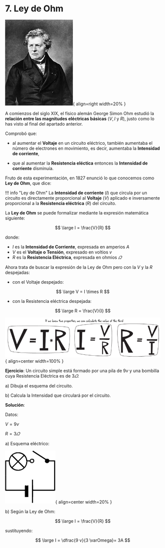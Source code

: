 # 7. Ley de Ohm

![George Ohm](media/george_ohm.jpg){ align=right width=20% }

A comienzos del siglo XIX, el físico alemán George Simon Ohm estudió la **relación entre las magnitudes eléctricas básicas** ($V, I$ y $R$), justo como lo has visto al final del apartado anterior.

Comprobó que:

- al aumentar el **Voltaje** en un circuito eléctrico, también aumentaba el número de electrones en movimiento, es decir, aumentaba la **Intensidad de corriente**,

- que al aumentar la **Resistencia eléctica** entonces la **Intensidad de corriente** disminuía.

Fruto de esta experimentación, en 1827 enunció lo que conocemos como **Ley de Ohm**, que dice:

!!! info "Ley de Ohm"
La **Intensidad de corriente** ($I$) que circula por un circuito es directamente proporcional al **Voltaje** ($V$) aplicado e inversamente proporcional a la **Resistencia eléctrica** ($R$) del circuito.

La **Ley de Ohm** se puede formalizar mediante la expresión matemática siguiente:

$$
\large
I = \frac{V}{R}
$$

donde:

- $I$ es la **Intensidad de Corriente**, expresada en amperios $A$
- $V$ es el **Voltaje o Tensión**, expresado en voltios $v$
- $R$ es la **Resistencia Eléctrica**, expresada en ohmios $\varOmega$

Ahora trata de buscar la expresión de la Ley de Ohm pero con la $V$ y la $R$ despejadas:

- con el Voltaje despejado:

$$
\large
V = I \times R
$$

- con la Resistencia eléctrica despejada:

$$
\large
R = \frac{V}{I}
$$

![Ohm](media/leyohm.png){ align=center width=100% }

**Ejercicio**: Un circuito simple está formado por una pila de $9v$ y una bombilla cuya Resistencia Eléctrica es de $3\varOmega$.

a) Dibuja el esquema del circuito.

b) Calcula la Intensidad que circulará por el circuito.

**Solución**:

Datos:

$V = 9v$

$R = 3\varOmega$

a) Esquema eléctrico:

 ![circuito](media/ley_ohm_esquema.png){ align=center width=20% }

b) Según la Ley de Ohm:

$$
\large
I = \frac{V}{R}
$$

sustituyendo:

$$
\large
I = \dfrac{9 v}{3 \varOmega}= 3A
$$
